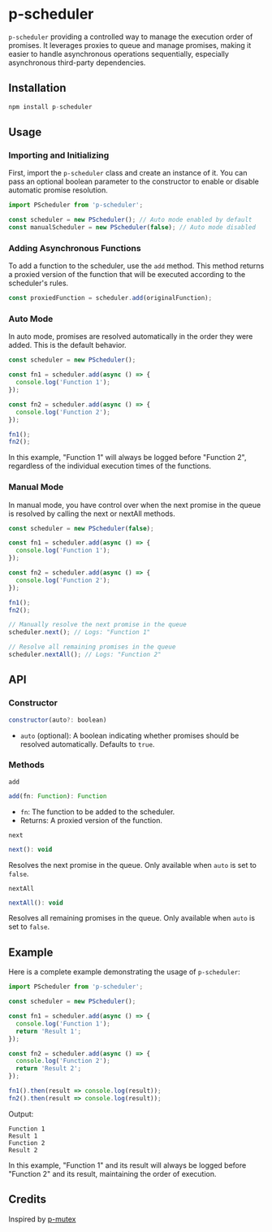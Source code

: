# p-scheduler

`p-scheduler` providing a controlled way to manage the execution order of promises. It leverages proxies to queue and manage promises, making it easier to handle asynchronous operations sequentially, especially asynchronous third-party dependencies.

## Installation

```js
npm install p-scheduler
```

## Usage

### Importing and Initializing

First, import the `p-scheduler` class and create an instance of it. You can pass an optional boolean parameter to the constructor to enable or disable automatic promise resolution.

```js
import PScheduler from 'p-scheduler';

const scheduler = new PScheduler(); // Auto mode enabled by default
const manualScheduler = new PScheduler(false); // Auto mode disabled
```

### Adding Asynchronous Functions

To add a function to the scheduler, use the `add` method. This method returns a proxied version of the function that will be executed according to the scheduler's rules.

```js
const proxiedFunction = scheduler.add(originalFunction);
```

### Auto Mode

In auto mode, promises are resolved automatically in the order they were added. This is the default behavior.

```js
const scheduler = new PScheduler();

const fn1 = scheduler.add(async () => {
  console.log('Function 1');
});

const fn2 = scheduler.add(async () => {
  console.log('Function 2');
});

fn1();
fn2();
```

In this example, "Function 1" will always be logged before "Function 2", regardless of the individual execution times of the functions.

### Manual Mode

In manual mode, you have control over when the next promise in the queue is resolved by calling the next or nextAll methods.

```js
const scheduler = new PScheduler(false);

const fn1 = scheduler.add(async () => {
  console.log('Function 1');
});

const fn2 = scheduler.add(async () => {
  console.log('Function 2');
});

fn1();
fn2();

// Manually resolve the next promise in the queue
scheduler.next(); // Logs: "Function 1"

// Resolve all remaining promises in the queue
scheduler.nextAll(); // Logs: "Function 2"
```

## API

### Constructor

```js
constructor(auto?: boolean)
```

- `auto` (optional): A boolean indicating whether promises should be resolved automatically. Defaults to `true`.

### Methods

`add`

```js
add(fn: Function): Function
```

- `fn`: The function to be added to the scheduler.
- Returns: A proxied version of the function.

`next`

```js
next(): void
```

Resolves the next promise in the queue. Only available when `auto` is set to `false`.

`nextAll`

```js
nextAll(): void
```

Resolves all remaining promises in the queue. Only available when `auto` is set to `false`.

## Example

Here is a complete example demonstrating the usage of `p-scheduler`:

```js
import PScheduler from 'p-scheduler';

const scheduler = new PScheduler();

const fn1 = scheduler.add(async () => {
  console.log('Function 1');
  return 'Result 1';
});

const fn2 = scheduler.add(async () => {
  console.log('Function 2');
  return 'Result 2';
});

fn1().then(result => console.log(result));
fn2().then(result => console.log(result));
```

Output:

```
Function 1
Result 1
Function 2
Result 2
```

In this example, "Function 1" and its result will always be logged before "Function 2" and its result, maintaining the order of execution.

## Credits

Inspired by [p-mutex](https://github.com/sindresorhus/p-mutex)
